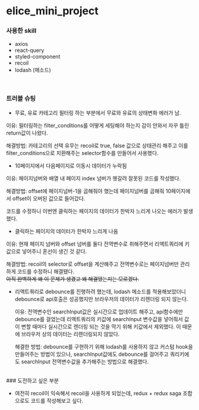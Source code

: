 # elice_mini_project

### 사용한 skill

- axios
- react-query
- styled-component
- recoil
- lodash (메소드)

<br>

### 트러블 슈팅

- 무료, 유료 카테고리 필터링 하는 부분에서 무료와 유료의 상태변화 에러가 남.

이유: 필터링하는 filter_conditions를 어떻게 세팅해야 하는지 감이 안와서 자꾸 틀린 return값이 나왔다.

해결방법: 카테고리의 선택 유무는 recoil로 true, false 값으로 상태관리 해주고 이를 filter_conditions으로 치환해주는 selector함수를 만들어서 사용했다.

- 10페이지에서 다음페이지로 이동시 데이터가 누락됨

이유: 페이지넘버와 배열 내 페이지 index 넘버가 헷갈려 잘못된 코드를 작성했다.

해결방법: offset에 페이지넘버-1을 곱해줘야 했는데 페이지넘버를 곱해줘 10페이지에서 offset이 오버된 값으로 들어갔다.

코드를 수정하니 이번엔 클릭하는 페이지의 데이터가 한박자 느리게 나오는 에러가 발생했다.

- 클릭하는 페이지의 데이터가 한박자 느리게 나옴

이유: 현재 페이지 넘버와 offset 넘버를 둘다 전역변수로 취해주면서 리액트쿼리에 키 값으로 넣어주니 혼선이 생긴 것 같다.

해결방법: recoil의 selector로 offset을 계산해주고 전역변수로는 페이지넘버만 관리하게 코드를 수정하니 해결됐다.
<br>~~아직 완벽하게 왜 이 문제가 생겼고 왜 해결됐는지는 모르겠다.~~

- 리액트쿼리로 debounce를 진행하려 했는데, lodash 메소드를 적용해보았더니 debounce로 api호출은 성공했지만 브라우저의 데이터가 리렌더링 되지 않는다.

  이유: 전역변수인 searchInput값은 실시간으로 업데이트 해주고, api함수에만 debounce를 걸었는데 리액트쿼리의 키값에 searchInput 변수값을 넣어줘서 값이 변할 때마다 실시간으로 렌더링 되는 것을 막기 위해 키값에서 제외했다. 이 때문에 브라우저 상의 데이터는 리렌더링되지 않았다.

  해결한 방법: debounce를 구현하기 위해 lodash를 사용하지 않고 커스텀 hook을 만들어주는 방법이 있으나, searchInput값에도 debounce를 걸어주고 쿼리키에도 searchInput 전역변수값을 추가해주는 방법으로 해결했다.

<br>
### 도전하고 싶은 부분

- 여전히 recoil이 익숙해서 recoil을 사용하게 되었는데, redux + redux saga 조합으로도 코드를 작성해보고 싶다.
